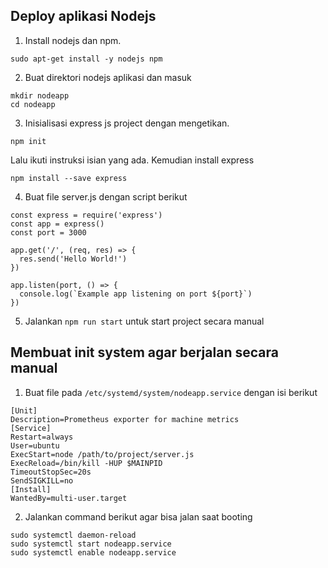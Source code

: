 

## Deploy aplikasi Nodejs


1. Install nodejs dan npm.
```
sudo apt-get install -y nodejs npm
```

2. Buat direktori nodejs aplikasi dan masuk
```
mkdir nodeapp
cd nodeapp
```

3. Inisialisasi express js project dengan mengetikan.
```
npm init
```
Lalu ikuti instruksi isian yang ada.
Kemudian  install express
```
npm install --save express
```

4. Buat file server.js dengan script berikut
```
const express = require('express')
const app = express()
const port = 3000

app.get('/', (req, res) => {
  res.send('Hello World!')
})

app.listen(port, () => {
  console.log(`Example app listening on port ${port}`)
})
```

5. Jalankan 
```npm run start``` untuk start project secara manual


## Membuat init system agar berjalan secara manual

1. Buat file pada ```/etc/systemd/system/nodeapp.service``` dengan isi berikut

```
[Unit]
Description=Prometheus exporter for machine metrics
[Service]
Restart=always
User=ubuntu
ExecStart=node /path/to/project/server.js
ExecReload=/bin/kill -HUP $MAINPID
TimeoutStopSec=20s
SendSIGKILL=no
[Install]
WantedBy=multi-user.target
```

2. Jalankan command berikut agar bisa jalan saat booting

```
sudo systemctl daemon-reload
sudo systemctl start nodeapp.service
sudo systemctl enable nodeapp.service
```

